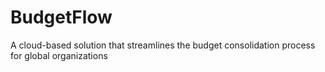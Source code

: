 # BudgetFlow
A cloud-based solution that streamlines the budget consolidation process for global organizations
